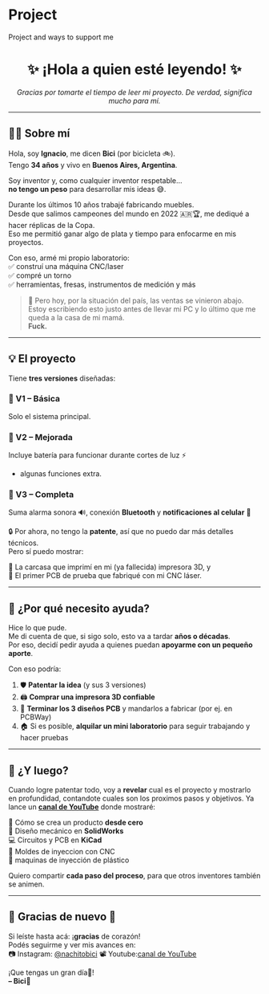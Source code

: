 # Project
Project and ways to support me
<h1 align="center">✨ ¡Hola a quien esté leyendo! ✨</h1>

<p align="center"><i>Gracias por tomarte el tiempo de leer mi proyecto. De verdad, significa mucho para mí.</i></p>

---

## 🙋‍♂️ Sobre mí

Hola, soy **Ignacio**, me dicen **Bici** (por bicicleta 🚲).  
Tengo **34 años** y vivo en **Buenos Aires, Argentina**.

Soy inventor y, como cualquier inventor respetable…  
**no tengo un peso** para desarrollar mis ideas 😅.

Durante los últimos 10 años trabajé fabricando muebles.  
Desde que salimos campeones del mundo en 2022 🇦🇷🏆, me dediqué a hacer réplicas de la Copa.  
Eso me permitió ganar algo de plata y tiempo para enfocarme en mis proyectos.

Con eso, armé mi propio laboratorio:  
✅ construí una máquina CNC/laser  
✅ compré un torno  
✅ herramientas, fresas, instrumentos de medición y más

> 🧨 Pero hoy, por la situación del país, las ventas se vinieron abajo.  
Estoy escribiendo esto justo antes de llevar mi PC y lo último que me queda a la casa de mi mamá.  
**Fuck.**

---

## 💡 El proyecto

Tiene **tres versiones** diseñadas:

### 🔹 V1 – Básica  
Solo el sistema principal.

### 🔸 V2 – Mejorada  
Incluye batería para funcionar durante cortes de luz ⚡  
+ algunas funciones extra.

### 🔺 V3 – Completa  
Suma alarma sonora 🔊, conexión **Bluetooth** y **notificaciones al celular** 📲

🔒 Por ahora, no tengo la **patente**, así que no puedo dar más detalles técnicos.  
Pero sí puedo mostrar:

🧩 La carcasa que imprimí en mi (ya fallecida) impresora 3D, y  
💾 El primer PCB de prueba que fabriqué con mi CNC láser.

---

## 🤝 ¿Por qué necesito ayuda?

Hice lo que pude.  
Me di cuenta de que, si sigo solo, esto va a tardar **años o décadas**.  
Por eso, decidí pedir ayuda a quienes puedan **apoyarme con un pequeño aporte**.

Con eso podría:

1. 🛡 **Patentar la idea** (y sus 3 versiones)
2. 🖨 **Comprar una impresora 3D confiable**
3. 📐 **Terminar los 3 diseños PCB** y mandarlos a fabricar (por ej. en PCBWay)
4. 🏠 Si es posible, **alquilar un mini laboratorio** para seguir trabajando y hacer pruebas

---

## 🚀 ¿Y luego?

Cuando logre patentar todo, voy a **revelar** cual es el proyecto y mostrarlo en profundidad, contandote cuales son los proximos pasos y objetivos.
Ya lance un **[canal de YouTube](https://www.youtube.com/@BissiclettasLaboratory)** donde mostraré:

🧠 Cómo se crea un producto **desde cero**  
🧩 Diseño mecánico en **SolidWorks**  
💻 Circuitos y PCB en **KiCad**  
🔩 Moldes de inyeccion con CNC  
🥽 maquinas de inyección de plástico

Quiero compartir **cada paso del proceso**, para que otros inventores también se animen.

---

## 💬 Gracias de nuevo 🙏

Si leíste hasta acá: ¡**gracias** de corazón!  
Podés seguirme y ver mis avances en:  
📷 Instagram: [@nachitobici](https://instagram.com/nachitobici)
📽 Youtube:[canal de YouTube](https://www.youtube.com/@BissiclettasLaboratory)

¡Que tengas un gran día🦾!  
**– Bici**💚
